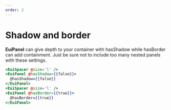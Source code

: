 ```yaml
---
order: 2
---
```


# Shadow and border

<EuiText>
  <p>
<strong>EuiPanel</strong> can give depth to your container with <EuiCode>hasShadow</EuiCode> while <EuiCode>hasBorder</EuiCode> can add containment. Just be sure not to include too many nested panels with these settings.
  </p>
</EuiText>

```hbs template
<EuiSpacer @size='l' />
<EuiPanel @hasShadow={{false}}>
  @hasShadow={{false}}
</EuiPanel>
<EuiSpacer @size='l' />
<EuiPanel @hasBorder={{true}}>
  @hasBorder={{true}}
</EuiPanel>
```
